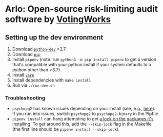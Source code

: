 # Arlo: Open-source risk-limiting audit software by [VotingWorks](voting.works)

## Setting up the dev environment

1. Download [`python-dev`](https://www.python.org/) >3.7 
2. Download [`pip`](https://pypi.org/project/pip/)
3. Install `pipenv` (note: run `python3 -m pip install pipenv` to get a version that's compatible with your python install if your system defaults to a python other than >3.7).
4. Install [`yarn`](https://yarnpkg.com/en/docs/install).
5. Install dependencies with `make install`
6. Run via `./run-dev.sh`

### Troubleshooting

* `psychopg2` has known issues depending on your install (see, e.g., [here](https://github.com/psycopg/psycopg2/issues/674)). If you run into issues, switch `psychopg2` to `psychopg2-binary` in the Pipfile
* `pipenv install` can hang attempting to get [a lock on the packages it's installing](https://github.com/pypa/pipenv/issues/3827). To get around this, add the `--skip-lock` flag in the Makefile (the first line should be `pipenv install --skip-lock`).
